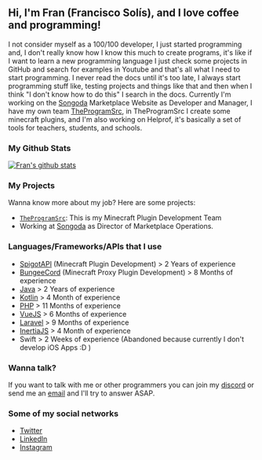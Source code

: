 ## Hi, I'm Fran (Francisco Solís), and I love coffee and programming!
I not consider myself as a 100/100 developer, I just started programming and, I don't really know how I know this much to create programs, it's like if I want to learn a new programming language I just check some projects in GitHub and search for examples in Youtube and that's all what I need to start programming. I never read the docs until it's too late, I always start programming stuff like, testing projects and things like that and then when I think "I don't know how to do this" I search in the docs. Currently I'm working on the [Songoda](https://songoda.com) Marketplace Website as Developer and Manager, I have my own team [TheProgramSrc](https://github.com/TheProgramSrc), in TheProgramSrc I create some minecraft plugins, and I'm also working on Helprof, it's basically a set of tools for teachers, students, and schools.

### My Github Stats
[![Fran's github stats](https://github-readme-stats.vercel.app/api?username=Im-Fran&show_icons=true&theme=dark)](https://github.com/anuraghazra/github-readme-stats)

### My Projects
Wanna know more about my job? Here are some projects:
- [``TheProgramSrc``](https://github.com/TheProgramSrc): This is my Minecraft Plugin Development Team
- Working at [Songoda](https://songoda.com) as Director of Marketplace Operations.
 <!--
- Working as CEO of Helprof (Still working on it) 
-->

### Languages/Frameworks/APIs that I use
- [SpigotAPI](https://spigotmc.org) (Minecraft Plugin Development) > 2 Years of experience
- [BungeeCord](https://spigotmc.org) (Minecraft Proxy Plugin Development) > 8 Months of experience
- [Java](https://java.com) > 2 Years of experience
- [Kotlin](https://kotlinlang.org) > 4 Month of experience
- [PHP](https://php.net) > 11 Months of experience
- [VueJS](https://vuejs.org) > 6 Months of experience
- [Laravel](https://laravel.com) > 9 Months of experience
- [InertiaJS](https://inertiajs.com) > 4 Month of experience
- Swift > 2 Weeks of experience (Abandoned because currently I don't develop iOS Apps :D )

### Wanna talk?
If you want to talk with me or other programmers you can join my [discord](https://go.theprogramsrc.xyz/discord) or send me an [email](mailto:fran@theprogramscrc.xyz) and I'll try to answer ASAP.

### Some of my social networks
- [Twitter](https://twitter.com/Im_Fran_)
- [LinkedIn](https://www.linkedin.com/in/franciscosolismat)
- [Instagram](https://instagram.com/imjustfran_)

<!--
**Im-Fran/Im-Fran** is a ✨ _special_ ✨ repository because its `README.md` (this file) appears on your GitHub profile.

Here are some ideas to get you started:

- 🔭 I’m currently working on ...
- 🌱 I’m currently learning ...
- 👯 I’m looking to collaborate on ...
- 🤔 I’m looking for help with ...
- 💬 Ask me about ...
- 📫 How to reach me: ...
- 😄 Pronouns: ...
- ⚡ Fun fact: ...
-->
